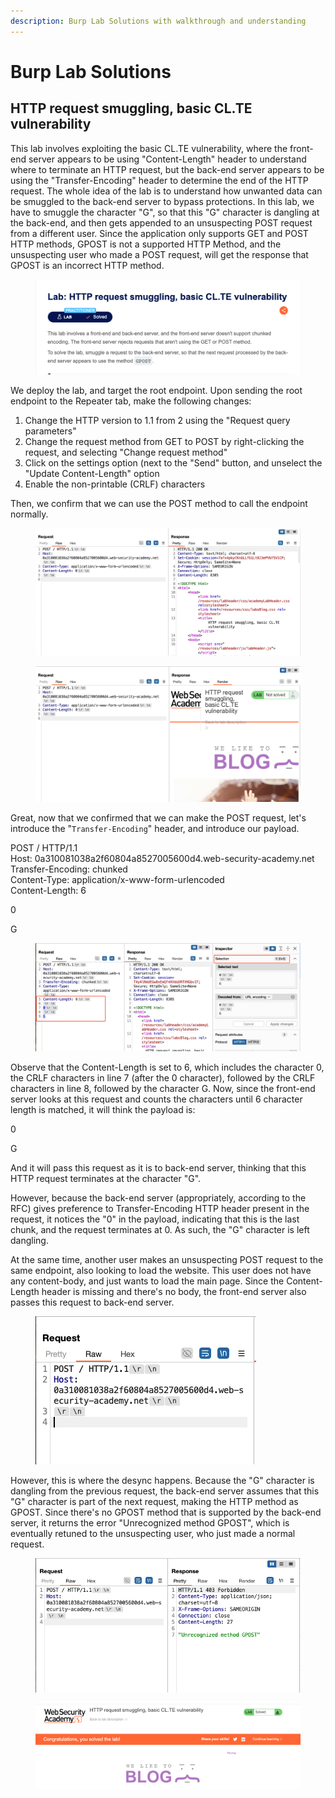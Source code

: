 ```yaml
---
description: Burp Lab Solutions with walkthrough and understanding
---
```


# Burp Lab Solutions

## HTTP request smuggling, basic CL.TE vulnerability

This lab involves exploiting the basic CL.TE vulnerability, where the front-end server appears to be using "Content-Length" header to understand where to terminate an HTTP request, but the back-end server appears to be using the "Transfer-Encoding" header to determine the end of the HTTP request. The whole idea of the lab is to understand how unwanted data can be smuggled to the back-end server to bypass protections. In this lab, we have to smuggle the character "G", so that this "G" character is dangling at the back-end, and then gets appended to an unsuspecting POST request from a different user. Since the application only supports GET and POST HTTP methods, GPOST is not a supported HTTP Method, and the unsuspecting user who made a POST request, will get the response that GPOST is an incorrect HTTP method.

<figure><img src="../../../.gitbook/assets/image (164).png" alt=""><figcaption></figcaption></figure>

We deploy the lab, and target the root endpoint. Upon sending the root endpoint to the Repeater tab, make the following changes:

1. Change the HTTP version to 1.1 from 2 using the "Request query parameters"
2. Change the request method from GET to POST by right-clicking the request, and selecting "Change request method"
3. Click on the settings option (next to the "Send" button, and unselect the "Update Content-Length" option
4. Enable the non-printable (CRLF) characters

Then, we confirm that we can use the POST method to call the endpoint normally.

<figure><img src="../../../.gitbook/assets/image (166).png" alt=""><figcaption></figcaption></figure>

<figure><img src="../../../.gitbook/assets/image (167).png" alt=""><figcaption></figcaption></figure>



Great, now that we confirmed that we can make the POST request, let's introduce the "`Transfer-Encoding`" header, and introduce our payload.&#x20;

POST / HTTP/1.1
\
Host: 0a310081038a2f60804a8527005600d4.web-security-academy.net
\
Transfer-Encoding: chunked
\
Content-Type: application/x-www-form-urlencoded
\
Content-Length: 6

0

G

<figure><img src="../../../.gitbook/assets/image (169).png" alt=""><figcaption></figcaption></figure>

Observe that the Content-Length is set to 6, which includes the character 0, the CRLF characters in line 7 (after the 0 character), followed by the CRLF characters in line 8, followed by the character G. Now, since the front-end server looks at this request and counts the characters until 6 character length is matched, it will think the payload is:

0

G

And it will pass this request as it is to back-end server, thinking that this HTTP request terminates at the character "G".

However, because the back-end server (appropriately, according to the RFC) gives preference to Transfer-Encoding HTTP header present in the request, it notices the "0" in the payload, indicating that this is the last chunk, and the request terminates at 0. As such, the "G" character is left dangling.&#x20;

At the same time, another user makes an unsuspecting POST request to the same endpoint, also looking to load the website. This user does not have any content-body, and just wants to load the main page. Since the Content-Length header is missing and there's no body, the front-end server also passes this request to back-end server.&#x20;

<figure><img src="../../../.gitbook/assets/image (170).png" alt=""><figcaption></figcaption></figure>

However, this is where the desync happens. Because the "G" character is dangling from the previous request, the back-end server assumes that this "G" character is part of the next request, making the HTTP method as GPOST. Since there's no GPOST method that is supported by the back-end server, it returns the error "Unrecognized method GPOST", which is eventually retuned to the unsuspecting user, who just made a normal request.

<figure><img src="../../../.gitbook/assets/image (172).png" alt=""><figcaption></figcaption></figure>

<figure><img src="../../../.gitbook/assets/image (165).png" alt=""><figcaption></figcaption></figure>

